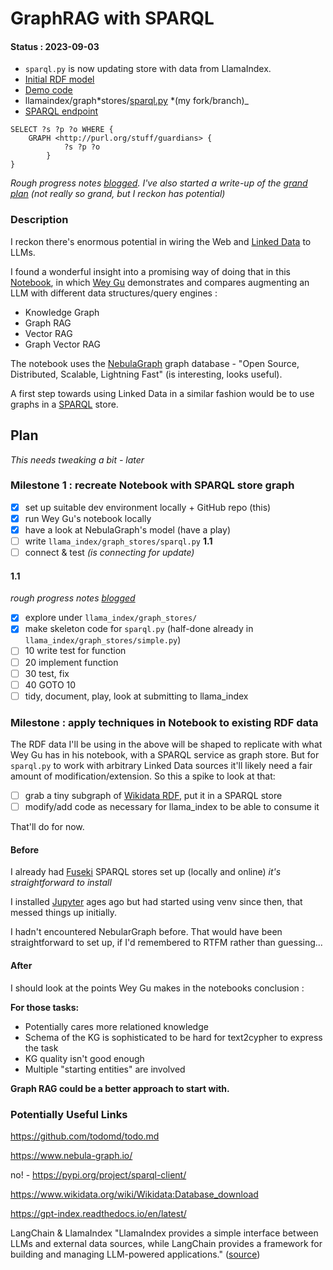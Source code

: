 # GraphRAG with SPARQL

#### Status : 2023-09-03

- `sparql.py` is now updating store with data from LlamaIndex.
- [Initial RDF model](https://github.com/danja/nlp/tree/main/GraphRAG/src/examples/rdf-sample.ttl)
- [Demo code](https://github.com/danja/nlp/blob/main/GraphRAG/src/graph-rag-sparql-minimal.py)
- llamaindex/graph*stores/[sparql.py](https://github.com/danja/llama_index/blob/add-sparql/llama_index/graph_stores/sparql.py) *(my fork/branch)\_
- [SPARQL endpoint](https://fuseki.hyperdata.it/#/dataset/llama_index_sparql-test/query)

```
SELECT ?s ?p ?o WHERE {
    GRAPH <http://purl.org/stuff/guardians> {
            ?s ?p ?o
        }
}
```

_Rough progress notes [blogged](https://hyperdata.it/blog/). I've also started a write-up of the [grand plan](goal.md) (not really so grand, but I reckon has potential)_

### Description

I reckon there's enormous potential in wiring the Web and [Linked Data](https://en.wikipedia.org/wiki/Linked_data) to LLMs.

I found a wonderful insight into a promising way of doing that in this [Notebook](https://www.siwei.io/en/demos/graph-rag/), in which [Wey Gu](https://siwei.io/en/) demonstrates and compares augmenting an LLM with different data structures/query engines :

- Knowledge Graph
- Graph RAG
- Vector RAG
- Graph Vector RAG

The notebook uses the [NebulaGraph](https://www.nebula-graph.io/) graph database - "Open Source, Distributed, Scalable, Lightning Fast" (is interesting, looks useful).

A first step towards using Linked Data in a similar fashion would be to use graphs in a [SPARQL](https://en.wikipedia.org/wiki/SPARQL) store.

## Plan

_This needs tweaking a bit - later_

### Milestone 1 : recreate Notebook with SPARQL store graph

- [x] set up suitable dev environment locally + GitHub repo (this)
- [x] run Wey Gu's notebook locally
- [x] have a look at NebulaGraph's model (have a play)
- [ ] write `llama_index/graph_stores/sparql.py` **1.1**
- [ ] connect & test _(is connecting for update)_

#### 1.1

_rough progress notes [blogged](https://hyperdata.it/blog/)_

- [x] explore under `llama_index/graph_stores/`
- [x] make skeleton code for `sparql.py` (half-done already in `llama_index/graph_stores/simple.py`)
- [ ] 10 write test for function
- [ ] 20 implement function
- [ ] 30 test, fix
- [ ] 40 GOTO 10
- [ ] tidy, document, play, look at submitting to llama_index

### Milestone : apply techniques in Notebook to existing RDF data

The RDF data I'll be using in the above will be shaped to replicate with what Wey Gu has in his notebook, with a SPARQL service as graph store. But for `sparql.py` to work with arbitrary Linked Data sources it'll likely need a fair amount of modification/extension. So this a spike to look at that:

- [ ] grab a tiny subgraph of [Wikidata RDF](https://www.wikidata.org/wiki/Wikidata:Database_download), put it in a SPARQL store
- [ ] modify/add code as necessary for llama_index to be able to consume it

That'll do for now.

#### Before

I already had [Fuseki](https://jena.apache.org/documentation/fuseki2/) SPARQL stores set up (locally and online) _it's straightforward to install_

I installed [Jupyter](https://jupyter.org/) ages ago but had started using venv since then, that messed things up initially.

I hadn't encountered NebularGraph before. That would have been straightforward to set up, if I'd remembered to RTFM rather than guessing...

#### After

I should look at the points Wey Gu makes in the notebooks conclusion :

**For those tasks:**

- Potentially cares more relationed knowledge
- Schema of the KG is sophisticated to be hard for text2cypher to express the task
- KG quality isn't good enough
- Multiple "starting entities" are involved

**Graph RAG could be a better approach to start with.**

### Potentially Useful Links

https://github.com/todomd/todo.md

https://www.nebula-graph.io/

no! - https://pypi.org/project/sparql-client/

https://www.wikidata.org/wiki/Wikidata:Database_download

https://gpt-index.readthedocs.io/en/latest/

LangChain & LlamaIndex
"LlamaIndex provides a simple interface between LLMs and external data sources, while LangChain provides a framework for building and managing LLM-powered applications."
([source](https://www.analyticsvidhya.com/blog/2023/06/revamp-data-analysis-openai-langchain-llamaindex-for-easy-extraction/))
